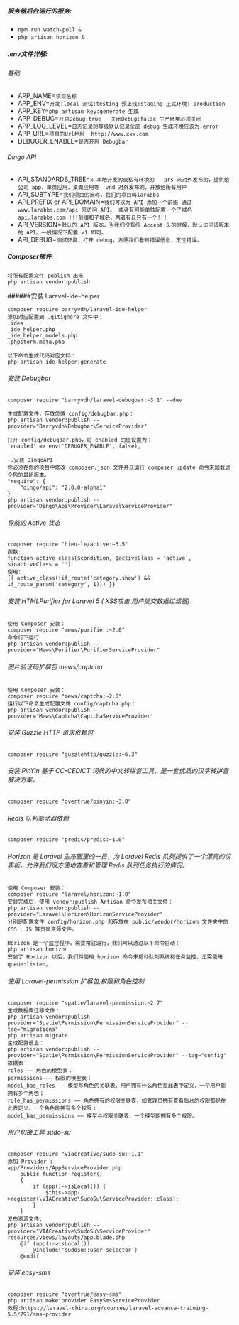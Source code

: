 ##### 服务器后台运行的服务:
- `npm run watch-poll &`
- `php artisan horizon &`

##### .env文件详解:
###### 基础
- APP_NAME=`项目名称`
- APP_ENV=`开发:local 测试:testing 预上线:staging 正式环境: production`
- APP_KEY=`php artisan key:generate 生成`
- APP_DEBUG=`开启Debug:true   关闭Debug:false 生产环境必须关闭`
- APP_LOG_LEVEL=`日志记录的等级默认记录全部 debug 生成环境应该为:error`
- APP_URL=`项目的Url地址  http://www.xxx.com`
- DEBUGER_ENABLE=`是否开启 Debugbar`
###### Dingo API
- API_STANDARDS_TREE=`x 本地开发的或私有环境的   prs 未对外发布的，提供给公司 app，单页应用，桌面应用等  vnd 对外发布的，开放给所有用户`
- API_SUBTYPE=`我们项目的简称，我们的项目叫larabbs`
- API_PREFIX or API_DOMAIN=`我们可以为 API 添加一个前缀 通过 www.larabbs.com/api 来访问 API。 或者有可能单独配置一个子域名api.larabbs.com !!!前缀和子域名，两者有且只有一个!!!`
- API_VERSION=`默认的 API 版本，当我们没有传 Accept 头的时候，默认访问该版本的 API。一般情况下配置 v1 即可。`
- API_DEBUG=`测试环境，打开 debug，方便我们看到错误信息，定位错误。`
##### Composer插件:
```
将所有配置文件 publish 出来
php artisan vendor:publish
```

######安装 Laravel-ide-helper
```
composer require barryvdh/laravel-ide-helper
添加对应配置到 .gitignore 文件中：
.idea
_ide_helper.php
_ide_helper_models.php
.phpstorm.meta.php

以下命令生成代码对应文档：
php artisan ide-helper:generate
```
###### 安装 Debugbar
```
composer require "barryvdh/laravel-debugbar:~3.1" --dev

生成配置文件，存放位置 config/debugbar.php：
php artisan vendor:publish --provider="Barryvdh\Debugbar\ServiceProvider"

打开 config/debugbar.php，将 enabled 的值设置为：
'enabled' => env('DEBUGER_ENABLE', false),

-.安装 DingoAPI
你必须在你的项目中修改 composer.json 文件并且运行 composer update 命令来加载这个包的最新版本。
"require": {
    "dingo/api": "2.0.0-alpha1"
}
php artisan vendor:publish --provider="Dingo\Api\Provider\LaravelServiceProvider"
```

###### 导航的 Active 状态
```
composer require "hieu-le/active:~3.5"
函数:
function active_class($condition, $activeClass = 'active', $inactiveClass = '')
使用:
{{ active_class((if_route('category.show') && if_route_param('category', 1))) }}
```

###### 安装 HTMLPurifier for Laravel 5 ( XSS攻击 用户提交数据过滤器)
```
使用 Composer 安装：
composer require "mews/purifier:~2.0"
命令行下运行
php artisan vendor:publish --provider="Mews\Purifier\PurifierServiceProvider"
```

###### 图片验证码扩展包 mews/captcha
```
使用 Composer 安装：
composer require "mews/captcha:~2.0"
运行以下命令生成配置文件 config/captcha.php：
php artisan vendor:publish --provider='Mews\Captcha\CaptchaServiceProvider'
```

###### 安装 Guzzle HTTP 请求依赖包
```
composer require "guzzlehttp/guzzle:~6.3"
```

###### 安装 PinYin 基于 CC-CEDICT 词典的中文转拼音工具，是一套优质的汉字转拼音解决方案。
```
composer require "overtrue/pinyin:~3.0"
```

###### Redis 队列驱动器依赖
```
composer require "predis/predis:~1.0"
```

###### Horizon 是 Laravel 生态圈里的一员，为 Laravel Redis 队列提供了一个漂亮的仪表板，允许我们很方便地查看和管理 Redis 队列任务执行的情况。
```
使用 Composer 安装：
composer require "laravel/horizon:~1.0"
安装完成后，使用 vendor:publish Artisan 命令发布相关文件：
php artisan vendor:publish --provider="Laravel\Horizon\HorizonServiceProvider"
分别是配置文件 config/horizon.php 和存放在 public/vendor/horizon 文件夹中的 CSS 、JS 等页面资源文件。

Horizon 是一个监控程序，需要常驻运行，我们可以通过以下命令启动：
php artisan horizon
安装了 Horizon 以后，我们将使用 horizon 命令来启动队列系统和任务监控，无需使用 queue:listen。
```

###### 使用 Laravel-permission 扩展包,权限和角色控制
```
composer require "spatie/laravel-permission:~2.7"
生成数据库迁移文件：
php artisan vendor:publish --provider="Spatie\Permission\PermissionServiceProvider" --tag="migrations"
php artisan migrate
生成配置信息：
php artisan vendor:publish --provider="Spatie\Permission\PermissionServiceProvider" --tag="config"
数据表：
roles —— 角色的模型表；
permissions —— 权限的模型表；
model_has_roles —— 模型与角色的关联表，用户拥有什么角色在此表中定义，一个用户能拥有多个角色；
role_has_permissions —— 角色拥有的权限关联表，如管理员拥有查看后台的权限都是在此表定义，一个角色能拥有多个权限；
model_has_permissions —— 模型与权限关联表，一个模型能拥有多个权限。
```

###### 用户切换工具 sudo-su
```
composer require "viacreative/sudo-su:~1.1"
添加 Provider :
app/Providers/AppServiceProvider.php
    public function register()
    {
        if (app()->isLocal()) {
            $this->app->register(\VIACreative\SudoSu\ServiceProvider::class);
        }
    }
发布资源文件:
php artisan vendor:publish --provider="VIACreative\SudoSu\ServiceProvider"
resources/views/layouts/app.blade.php
    @if (app()->isLocal())
        @include('sudosu::user-selector')
    @endif
```

###### 安装 easy-sms
```
composer require "overtrue/easy-sms"
php artisan make:provider EasySmsServiceProvider
教程:https://laravel-china.org/courses/laravel-advance-training-5.5/791/sms-provider
```